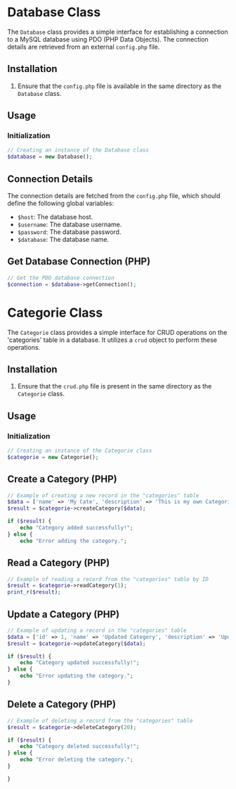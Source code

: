 # Database Class

The `Database` class provides a simple interface for establishing a connection to a MySQL database using PDO (PHP Data Objects). The connection details are retrieved from an external `config.php` file.

## Installation

1. Ensure that the `config.php` file is available in the same directory as the `Database` class.

## Usage

### Initialization

```php
// Creating an instance of the Database class
$database = new Database();
```

## Connection Details

The connection details are fetched from the `config.php` file, which should define the following global variables:

- `$host`: The database host.
- `$username`: The database username.
- `$password`: The database password.
- `$database`: The database name.

## Get Database Connection (PHP)

```php
// Get the PDO database connection
$connection = $database->getConnection();
```





# Categorie Class

The `Categorie` class provides a simple interface for CRUD operations on the 'categories' table in a database. It utilizes a `crud` object to perform these operations.

## Installation

1. Ensure that the `crud.php` file is present in the same directory as the `Categorie` class.

## Usage

### Initialization

```php
// Creating an instance of the Categorie class
$categorie = new Categorie();
```

## Create a Category (PHP)

```php
// Example of creating a new record in the "categories" table
$data = ['name' => 'My Cate', 'description' => 'This is my own Categorie'];
$result = $categorie->createCategory($data);

if ($result) {
    echo "Category added successfully!";
} else {
    echo "Error adding the category.";
```
## Read a Category (PHP)

```php
// Example of reading a record from the "categories" table by ID
$result = $categorie->readCategory(1);
print_r($result);
```

## Update a Category (PHP)

```php
// Example of updating a record in the "categories" table
$data = ['id' => 1, 'name' => 'Updated Category', 'description' => 'Updated description'];
$result = $categorie->updateCategory($data);

if ($result) {
    echo "Category updated successfully!";
} else {
    echo "Error updating the category.";
}
```
## Delete a Category (PHP)

```php
// Example of deleting a record from the "categories" table
$result = $categorie->deleteCategory(20);

if ($result) {
    echo "Category deleted successfully!";
} else {
    echo "Error deleting the category.";
}

}
```
